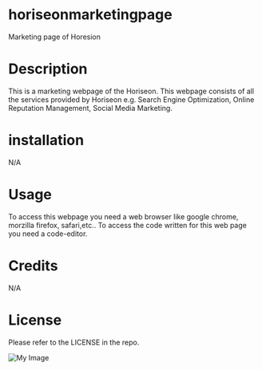 # horiseonmarketingpage

Marketing page of Horesion

# Description

This is a marketing webpage of the Horiseon. This webpage consists of all the services provided by Horiseon e.g. Search Engine Optimization, Online Reputation Management, Social Media Marketing.

# installation

N/A

# Usage

To access this webpage you need a web browser like google chrome, morzilla firefox, safari,etc.. To access the code written for this web page you need a code-editor.

# Credits

N/A

# License

Please refer to the LICENSE in the repo.

![My Image](/Horiseon-marketing-page/assets/images/Horiseon.jpg)
